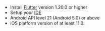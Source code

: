 - Install [Flutter](https://flutter.dev/docs/get-started/install) version 1.20.0 or higher
- Setup your [IDE](https://flutter.dev/docs/get-started/editor?tab=androidstudio)
- Android API level 21 (Android 5.0) or above
- iOS platform version of at least 11.0.
